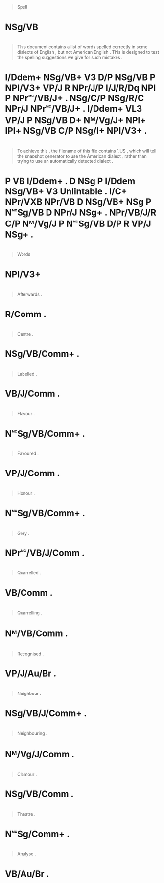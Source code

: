 > Spell
# NSg/VB
>
#
> This    document contains a   list   of words   spelled correctly in      some     dialects of English    , but     not     American English    . This    is  designed to test   the spelling suggestions we   give   for such   mistakes .
# I/Ddem+ NSg/VB+  V3       D/P NSg/VB P  NPl/V3+ VP/J    R         NPr/J/P I/J/R/Dq NPl      P  NPr🅪/VB/J+ . NSg/C/P NSg/R/C NPr/J    NPr🅪/VB/J+ . I/Ddem+ VL3 VP/J     P  NSg/VB D+  Nᴹ/Vg/J+ NPl+        IPl+ NSg/VB C/P NSg/I+ NPl/V3+  .
>
#
> To achieve this    , the filename of this   file    contains `.US       , which will    tell   the snapshot generator to use     the American dialect , rather     than trying  to use     an  automatically detected dialect .
# P  VB      I/Ddem+ . D   NSg      P  I/Ddem NSg/VB+ V3       Unlintable . I/C+  NPr/VXB NPr/VB D   NSg/VB+  NSg       P  N🅪Sg/VB D   NPr/J    NSg+    . NPr/VB/J/R C/P  Nᴹ/Vg/J P  N🅪Sg/VB D/P R             VP/J     NSg+    .
>
#
> Words
# NPl/V3+
>
#
>
#
>
#
> Afterwards .
# R/Comm     .
>
#
> Centre       .
# NSg/VB/Comm+ .
>
#
> Labelled  .
# VB/J/Comm .
>
#
> Flavour       .
# N🅪Sg/VB/Comm+ .
>
#
> Favoured  .
# VP/J/Comm .
>
#
> Honour        .
# N🅪Sg/VB/Comm+ .
>
#
> Grey           .
# NPr🅪/VB/J/Comm .
>
#
> Quarrelled .
# VB/Comm    .
>
#
> Quarrelling .
# Nᴹ/VB/Comm  .
>
#
> Recognised .
# VP/J/Au/Br .
>
#
> Neighbour      .
# NSg/VB/J/Comm+ .
>
#
> Neighbouring .
# Nᴹ/Vg/J/Comm .
>
#
> Clamour     .
# NSg/VB/Comm .
>
#
> Theatre    .
# N🅪Sg/Comm+ .
>
#
> Analyse  .
# VB/Au/Br .
